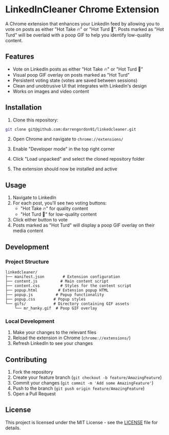 # LinkedInCleaner Chrome Extension

A Chrome extension that enhances your LinkedIn feed by allowing you to vote on posts as either "Hot Take 🔥" or "Hot Turd 💩". Posts marked as "Hot Turd" will be overlaid with a poop GIF to help you identify low-quality content.

## Features

- Vote on LinkedIn posts as either "Hot Take 🔥" or "Hot Turd 💩"
- Visual poop GIF overlay on posts marked as "Hot Turd"
- Persistent voting state (votes are saved between sessions)
- Clean and unobtrusive UI that integrates with LinkedIn's design
- Works on images and video content

## Installation

1. Clone this repository:
```bash
git clone git@github.com:darrengordon91/linkedcleaner.git
```

2. Open Chrome and navigate to `chrome://extensions/`

3. Enable "Developer mode" in the top right corner

4. Click "Load unpacked" and select the cloned repository folder

5. The extension should now be installed and active

## Usage

1. Navigate to LinkedIn
2. For each post, you'll see two voting buttons:
   - "Hot Take 🔥" for quality content
   - "Hot Turd 💩" for low-quality content
3. Click either button to vote
4. Posts marked as "Hot Turd" will display a poop GIF overlay on their media content

## Development

### Project Structure
```
linkedcleaner/
├── manifest.json        # Extension configuration
├── content.js          # Main content script
├── content.css         # Styles for the content script
├── popup.html         # Extension popup HTML
├── popup.js          # Popup functionality
├── popup.css        # Popup styles
└── gifs/            # Directory containing GIF assets
    └── mr_hanky.gif  # Poop GIF overlay
```

### Local Development

1. Make your changes to the relevant files
2. Reload the extension in Chrome (`chrome://extensions/`)
3. Refresh LinkedIn to see your changes

## Contributing

1. Fork the repository
2. Create your feature branch (`git checkout -b feature/AmazingFeature`)
3. Commit your changes (`git commit -m 'Add some AmazingFeature'`)
4. Push to the branch (`git push origin feature/AmazingFeature`)
5. Open a Pull Request

## License

This project is licensed under the MIT License - see the [LICENSE](LICENSE) file for details. 